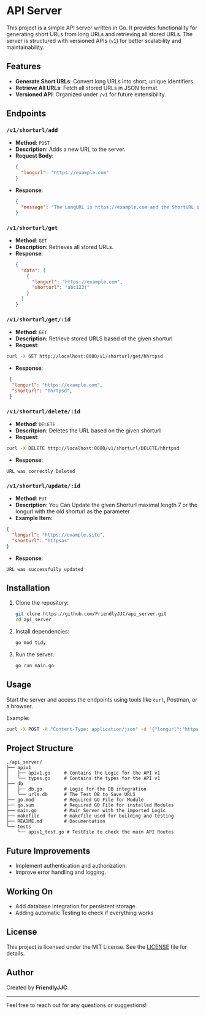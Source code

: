 # API Server

This project is a simple API server written in Go. It provides functionality for generating short URLs from long URLs and retrieving all stored URLs. The server is structured with versioned APIs (`v1`) for better scalability and maintainability.

## Features

- **Generate Short URLs**: Convert long URLs into short, unique identifiers.
- **Retrieve All URLs**: Fetch all stored URLs in JSON format.
- **Versioned API**: Organized under `/v1` for future extensibility.

## Endpoints

### `/v1/shorturl/add`
- **Method**: `POST`
- **Description**: Adds a new URL to the server.
- **Request Body**:
  ```json
  {
    "longurl": "https://example.com"
  }
  ```
- **Response**:
  ```json
  {
    "message": "The LongURL is https://example.com and the ShortURL is abc123!"
  }
  ```

### `/v1/shorturl/get`
- **Method**: `GET`
- **Description**: Retrieves all stored URLs.
- **Response**:
  ```json
  {
    "data": [
      {
        "longurl": "https://example.com",
        "shorturl": "abc123!"
      }
    ]
  }
  ```

### `/v1/shorturl/get/:id`
- **Method**: `GET`
- **Description**: Retrieve stored URLS based of the given shorturl
- **Request**: 
```bash
curl -X GET http://localhost:8080/v1/shorturl/get/hhrtpsd
```  
- **Response**:
```json
 {
  "longurl": "https://example.com",
  "shorturl": "hhrtpsd",
 }
```
### `/v1/shorturl/delete/:id`
- **Method**: `DELETE`
- **Descritpion**: Deletes the URL based on the given shorturl
- **Request**:
```bash
curl -X DELETE http://localhost:8080/v1/shorturl/DELETE/hhrtpsd
``` 
- **Response**:
```
URL was correctly Deleted
```
### `/v1/shorturl/update/:id`
- **Method**: `PUT`
- **Description**: You Can Update the given Shorturl maximal length 7 or the longurl with the old shorturl as the parameter
- **Example Item**:
```json
{
  "longurl": "https://example.site",
  "shorturl": "httpsas"
}
```
- **Response**:
```
URL was successfully updated
``` 
## Installation

1. Clone the repository:
   ```bash
   git clone https://github.com/FriendlyJJC/api_server.git
   cd api_server
   ```

2. Install dependencies:
   ```bash
   go mod tidy
   ```

3. Run the server:
   ```bash
   go run main.go
   ```

## Usage

Start the server and access the endpoints using tools like `curl`, Postman, or a browser.

Example:
```bash
curl -X POST -H "Content-Type: application/json" -d '{"longurl":"https://example.com"}' http://localhost:8080/v1/shorturl/add
```

## Project Structure

```
./api_server/
├── apiv1
│   ├── apiv1.go     # Contains the Logic for the API v1
│   └── types.go     # Contains the types for the API v1
├── db
│   ├── db.go        # Logic for the DB integration
│   └── urls.db      # The Test DB to Save URLS
├── go.mod           # Required GO File for Module
├── go.sum           # Required GO File for installed Modules
├── main.go          # Main Server with the imported Logic
├── makefile         # makefile used for building and testing
├── README.md        # Documentation
└── tests
    └── apiv1_test.go # TestFile to check the main API Routes
```

## Future Improvements
- Implement authentication and authorization.
- Improve error handling and logging.

## Working On
- Add database integration for persistent storage.
- Adding automatic Testing to check if everything works

## License

This project is licensed under the MIT License. See the [LICENSE](LICENSE) file for details.

## Author

Created by **FriendlyJJC**.

---

Feel free to reach out for any questions or suggestions!